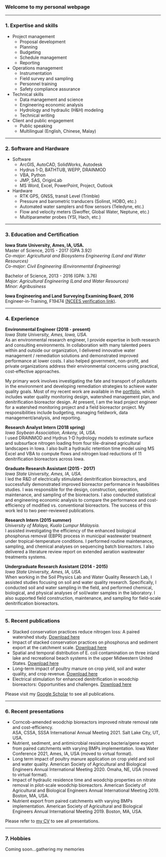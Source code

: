 ### Welcome to my personal webpage

---

### 1. Expertise and skills
- Project management
   -  Proposal development
   -  Planning
   -  Budgeting
   -  Schedule management
   -  Reporting
- Operations management
   - Instrumentation 
   - Field survey and sampling
   - Personnel training
   - Safety compliance assurance
- Technical skills
   - Data management and science
   - Engineering economic analysis
   - Hydrology and hydraulic (H&H) modeling 
   - Technical writing
- Client and public engagement
   - Public speaking
   - Multilingual (English, Chinese, Malay)

---

### 2. Software and Hardware
- Software
   - ArcGIS, AutoCAD, SolidWorks, Autodesk
   - Hydrus 1-D, BATHTUB, WEPP, DRAINMOD
   - VBA, Python
   - JMP, SAS, OriginLab
   - MS Word, Excel, PowerPoint, Project, Outlook
- Hardware
  - RTK GPS, GNSS, transit Level (Trimble)
  - Pressure and barometric tranducers (Solinst, HOBO, etc.)
  - Automated water samplers and flow sensors (Teledyne, etc.)
  - Flow and velocity meters (Swoffer, Global Water, Neptune, etc.)
  - Multiparameter probes (YSI, Hach, etc.)

---

### 3. Education and Certification
__Iowa State University, Ames, IA, USA.__ <br>
Master of Science, 2015 - 2017 (GPA 3.92) <br>
_Co-major: Agricultural and Biosystems Engineering (Land and Water Resources) <br>
Co-major: Civil Engineering (Environmental Engineering)_ <br> 

Bachelor of Science, 2013 - 2016 (GPA: 3.76) <br>
_Major: Agricultural Engineering (Land and Water Resources) <br>
Minor: Agribusiness_ <br> 

__Iowa Engineering and Land Surveying Examining Board, 2016__ <br>
Engineer-in-Training, F19474 <a href="https://account.ncees.org/rn/1653761-901097-c6e1990" target="_blank" rel="noopener noreferrer">(NCEES verification link)</a>.

---

### 4. Experience
__Environmental Engineer (2018 - present)__ <br>
_Iowa State University, Ames, Iowa, USA._ <br>
As an environmental research engineer, I provide expertise in both research and consulting environments. In collaboration with many talented peers within and outside our organization, I delivered innovative water management / remediation solutions and demonstrated improved performance at lower costs. I also helped government, non-profit, and private organizations address their environmental concerns using practical, cost-effective approaches. <br>

My primary work involves investigating the fate and transport of pollutants in the environment and developing remediation strategies to achieve water quality goals. Most of my recent work are available in the <a href="/pdf/Ji Yeow Law - Portfolio.pdf " target="_blank" rel="noopener noreferrer">portfolio</a>, which includes water quality monitoring design, watershed management plan, and denitrification bioreactor design. At present, I am the lead project engineer for a watershed monitoring project and a field bioreactor project. My responsibilities include budgeting, managing fieldwork, data management/analysis, and reporting.

__Research Analyst Intern (2018 spring)__ <br>
_Iowa Soybean Association, Ankeny, IA, USA._ <br>
I used DRAINMOD and Hydrus 1-D hydrology models to estimate surface and subsurface nitrogen loading from four tile-drained agricultural landscapes in Iowa. I also built a hydraulic retention time model using MS Excel and VBA to compute flows and nitrogen load reductions of 11 denitrification bioreactors across Iowa.

__Graduate Research Assistant (2015 - 2017)__ <br>
_Iowa State University, Ames, IA, USA._ <br>
I led the R&D of electrically stimulated denitrification bioreactors, and successfully demonstrated improved bioreactor performance in feasibilities studies. I was responsible for the design, construction, operation, maintenance, and sampling of the bioreactors. I also conducted statistical and engineering economic analysis to compare the performance and cost-efficiency of modified vs. conventional bioreactors. The success of this work led to two peer-reviewed publications.
 
__Research Intern (2015 summer)__ <br>
_University of Malaya, Kuala Lumpur Malaysia._ <br>
I assisted investigating the efficiency of the enhanced biological phosphorus removal (EBPR) process in municipal wastewater treatment under tropical-temperature conditions. I performed routine maintenance, sampling, and chemical analyses on sequencing batch bioreactors. I also delivered a literature review report on extended aeration wastewater treatments systems.

__Undergraduate Research Assistant (2014 - 2015)__ <br>
_Iowa State University, Ames, IA, USA._ <br>
When working in the Soil Physics Lab and Water Quality Research Lab, I assisted studies focusing on soil and water quality research. Specifically, I  conducted soil and water sampling in the field, and performed chemical, biological, and physical analyses of soil/water samples in the laboratory. I also supported field construction, maintenance, and sampling for field-scale denitrification bioreactors.

---

### 5. Recent publications
-	Stacked conservation practices reduce nitrogen loss: A paired watershed study. <a href="https://doi.org/10.1016/j.jenvman.2021.114053" target="_blank" rel="noopener noreferrer">Download here</a> <br>
-	Impact of stacked conservation practices on phosphorus and sediment export at the catchment scale. <a href="https://doi.org/10.1002/jeq2.20140" target="_blank" rel="noopener noreferrer">Download here</a> <br>
-	Spatial and temporal distribution of E. coli contamination on three inland lake and recreational beach systems in the upper Midwestern United States. <a href="https://doi.org/10.1016/j.scitotenv.2020.137846" target="_blank" rel="noopener noreferrer">Download here</a> <br>
-	Long-term impact of poultry manure on crop yield, soil and water quality, and crop revenue. <a href="https://doi.org/10.1016/j.jenvman.2019.109582" target="_blank" rel="noopener noreferrer">Download here</a> <br>
-	Electrical stimulation for enhanced denitrification in woodchip bioreactors: Opportunities and challenges. <a href="https://doi.org/10.1016/j.ecoleng.2017.10.002" target="_blank" rel="noopener noreferrer">Download here</a> <br>

Please visit my <a href="https://scholar.google.com/citations?hl=en&user=WJfo4p8AAAAJ" target="_blank" rel="noopener noreferrer">Google Scholar</a> to see all publications.

---

### 6. Recent presentations
-	Corncob-amended woodchip bioreactors improved nitrate removal rate and cost-efficiency. <br> 
ASA, CSSA, SSSA International Annual Meeting 2021. Salt Lake City, UT, USA. <br>
-	Nutrient, sediment, and antimicrobial resistance bacteria/gene export from paired catchments with varying BMPs implementation. Iowa Water Conference 2021, Ames, IA, USA (moved to virtual format). <br>
-	Long term impact of poultry manure application on crop yield and soil and water quality. American Society of Agricultural and Biological Engineers Annual International Meeting 2020. Omaha, NE, USA (moved to virtual format). <br>
-	Impact of hydraulic residence time and woodchip properties on nitrate removal in pilot-scale woodchip bioreactors. American Society of Agricultural and Biological Engineers Annual International Meeting 2019. Boston, MA, USA. <br>
-	Nutrient export from paired catchments with varying BMPs implementation. American Society of Agricultural and Biological Engineers Annual International Meeting 2019. Boston, MA, USA. <br>

Please refer to <a href="/pdf/Ji Yeow Law - CV.pdf " target="_blank" rel="noopener noreferrer">my CV</a> to see all presentations.

---

### 7. Hobbies
Coming soon...gathering my memories
